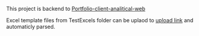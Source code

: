 This project is backend to [Portfolio-client-analitical-web](https://github.com/TomeksGitRepo/Portfolio-client-analitical-web)

Excel template files from TestExcels folder can be uplaod to [upload link](http://server332386.nazwa.pl:3000/excel/uploadForm) and automaticly parsed.
